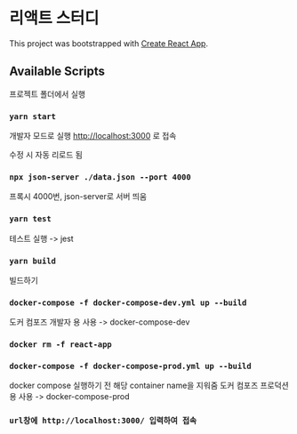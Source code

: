 # 리액트 스터디

This project was bootstrapped with [Create React App](https://github.com/facebook/create-react-app).

## Available Scripts

프로젝트 폴더에서 실행

### `yarn start`

개발자 모드로 실행
[http://localhost:3000](http://localhost:3000) 로 접속

수정 시 자동 리로드 됨

### `npx json-server ./data.json --port 4000`

프록시 4000번, json-server로 서버 띄움

### `yarn test`

테스트 실행 -> jest

### `yarn build`

빌드하기

### `docker-compose -f docker-compose-dev.yml up --build`

도커 컴포즈 개발자 용 사용 -> docker-compose-dev

### `docker rm -f react-app`

### `docker-compose -f docker-compose-prod.yml up --build`

docker compose 실행하기 전 해당 container name을 지워줌
도커 컴포즈 프로덕션 용 사용 -> docker-compose-prod

### `url창에 http://localhost:3000/ 입력하여 접속`

